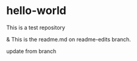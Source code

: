 # hello-world
This is a test repository

& This is the readme.md on readme-edits branch.

update from branch
